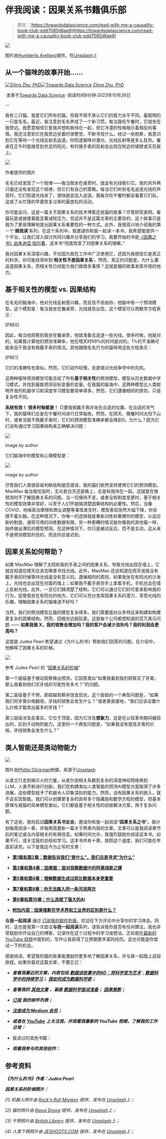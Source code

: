 # 伴我阅读：因果关系书籍俱乐部

> 原文：[https://towardsdatascience.com/read-with-me-a-causality-book-club-edd7085d6ae6](https://towardsdatascience.com/read-with-me-a-causality-book-club-edd7085d6ae6)

![](../Images/2cce3feba1b32e38247293307551086c.png)

图片由[Humberto Arellano](https://unsplash.com/@bto16180?utm_source=medium&utm_medium=referral)提供，在[Unsplash](https://unsplash.com/?utm_source=medium&utm_medium=referral)上

## 从一个猫咪的故事开始……

[](https://zzhu17.medium.com/?source=post_page-----edd7085d6ae6--------------------------------)[![Zijing Zhu, PhD](../Images/436b22e28798b87261c4814a7e2b20e3.png)](https://zzhu17.medium.com/?source=post_page-----edd7085d6ae6--------------------------------)[](https://towardsdatascience.com/?source=post_page-----edd7085d6ae6--------------------------------)[![Towards Data Science](../Images/a6ff2676ffcc0c7aad8aaf1d79379785.png)](https://towardsdatascience.com/?source=post_page-----edd7085d6ae6--------------------------------) [Zijing Zhu, PhD](https://zzhu17.medium.com/?source=post_page-----edd7085d6ae6--------------------------------)

·发表于[Towards Data Science](https://towardsdatascience.com/?source=post_page-----edd7085d6ae6--------------------------------) ·阅读时间8分钟·2023年10月26日

--

我有三只猫。我爱它们所有的猫，但我不得不承认它们的智力水平不同。最聪明的一只是毛毛。最近，我注意到毛毛养成了一个新习惯。每当我吃午餐时，它就坐在我旁边。我愿意相信它爱我并想和我待在一起，但它冷漠的性格暗示着相反的事情。我还注意到它在我旁边坐着时很警觉，不断寻找什么。经过一些观察，我意识到它在等待一个光线反射去追逐。你知道猫咪对激光、光线反射等是多么狂热。餐桌在正午时能接受到充足的阳光，有时我手表的反射会出现在附近的墙壁或天花板上。

![](../Images/34f743c427c4b525d351722fb1952623.png)

作者提供的图片

毛毛已经发现了一个规律——每当我坐在桌旁时，就会有光线吸引它。我的另外两只猫还没有发现这个规律，但它们有自己的策略。每当它们听到毛毛追逐光线的声音时，它们知道光线来了，很快就会加入追逐。我每次吃午餐时都会看着它们玩，这成了从忙碌的早晨恢复过来的最放松的活动。

你可能会问，这是一篇关于因果关系的技术博客还是猫的故事？尽管研究表明，看猫玩耍或做傻事能显著减轻压力，但这并不是这篇文章的主要目的。这个故事只是我为了更易理解地提出因果关系重要性的一种方式。此外，我很高兴地介绍我的第一个‘**跟我读**’系列，在这个系列中，我邀请你和我一起读一本书。我希望能提供一个平台，让我们深入探讨共同兴趣并分享我们的学习。我要开始的书是[《因果之书》由朱迪亚·珀尔著](https://www.amazon.com/Book-Why-Science-Cause-Effect/dp/046509760X)，这本书“彻底改变了对因果关系的理解。”

我对因果关系深感兴趣，不仅因为我在工作中广泛使用它，还因为我相信它是真正的科学。你可能经常听到‘**相关性不是因果关系**’。然而，真正的问题是，为什么要追逐因果关系，而相关性已经能为我们做很多事情？这就是猫的故事发挥作用的地方。

## 基于相关性的模型 vs. 因果结构

在毛毛的脑海中，他对光线反射感兴趣，而且信不信由你，他脑中有一个预测模型。这个模型是：每当我坐在餐桌旁，光线就会出现。这个模型可以用数学方程表示：

[PRE0]

因此，每当他观察到我坐在餐桌旁，他就准备去追逐一些光线。很多时候，他是对的。如果我计算他的预测准确率，他在晴天时99%的时间是对的。1%的不准确可能来自于我没有佩戴手表的情况。其他跟随毛毛行为的猫咪用这些方程表示：

[PRE1]

它们的准确性也类似。然而，它们动作较慢，总是错过光线争夺中的先机。

这两种猫咪预测模型可能总结了所有**基于相关性**的预测模型。模型从历史数据中学习模式，并找到最能预测目标变量的变量。在我猫的脑海中，这两种模型比人类聪明开发的机器学习和深度学习模型要简单得多。然而，它们遵循相同的原则，只是复杂性不同。

**系统有效！** **很多时候都是！** 只要我佩戴手表并坐在合适的位置、在合适的天气下，我的猫咪们总是在午餐时间进行日常锻炼。然而，在阴天、晚餐时间太阳下山时，或者当我不佩戴手表时，它们的预测模型准确率都会降到0。为什么？因为它们没有通过学习因果结构来正确解决问题：

![](../Images/07165b5169df37b21f97367e22b21bf8.png)

image by author

它们脑海中的模型和心理模型是：

![](../Images/ab0cf3195b3cb19cf8c2033c91601661.png)

image by author

尽管我们人类很容易判断结构是否错误，我的猫们依然坚持使用它们的预测模型。MaoMao 每当我吃饭时，无论是白天还是晚上，总是和我待在一起。这就是在做预测时不了解因果关系的问题。当一切保持不变，或者没有制度变更时，基于相关性的模型效果非常好，以至于人们怀疑搞清楚因果结构的必要性。然后，当像 COVID、地缘政治摩擦和商业调整等事情发生时，模型表现突然大幅下降，你会摸不着头脑。在这种情况下，你唯一的选择就是重新训练和重建你的模型，以适应新的制度，通常可用的训练数据有限。另一种更糟的情况是你像我的其他猫一样，始终做出滞后的模型预测。在这种情况下，你只是被动反应，而不是主动，这从来不是预测模型的目的，而且你总是迟到。

## 因果关系如何帮助？

如果 MaoMao 理解了太阳和我的手表之间的因果关系，导致光线出现在墙上，它就会知道在晴天应该去哪里寻找光线。此外，MaoMao 还会知道在雨天或我没有戴手表的时候等待光线是没有意义的。遵循相同的原则，如果我坐在有阳光的沙发上，光线也会出现在对面的墙上；如果我不戴手表但手上拿着手机，手机也会在墙上反射光线。此外，一旦它们搞清楚了结构，它们可以通过它们的可爱来影响我的行为，促使我坐在有阳光的地方。它们可以充分发挥因果关系的潜力，享受光线的乐趣。理解因果关系的猫难道不好吗？

当然，我们的预测模型比猫的模型复杂得多。我们需要面对众多特征来构建和构建更复杂的因果结构。然而，回报也远超玩耍。这是每个公司都想知道的百万美元问题 —— **如果我做 X，我的销售会增加吗？我的客户会减少流失吗？我的利润会更高吗？**

这就是 Judea Pearl 希望通过《为什么的书》帮助我们回答的问题。在介绍中，他解释了因果关系的阶梯。

![](../Images/f25be3ab0a72e2faff07ed88f75c6b7f.png)

参考 Judea Pearl 的 “[因果关系的阶梯](https://hpccsystems.com/resources/causality-2021/)”

第一个层级基于被动观察做出预测，它回答类似“如果我看到我的顾客买了牙膏，那么我看到他们买牙线的可能性有多大？”的问题。

第二层级基于干预，即超越观察并改变现状。这个层级的一个典型问题是，“如果我们将牙膏价格翻倍，牙线的销售会发生什么？”或者更直接地，“我们应该设置什么价格才能卖出最多的牙线？”

第三层级涉及反事实。它位于顶层，因为它涉及**想象力**，这是在认知革命期间展现出的，区别于动物的能力。这里的一个典型问题是，“如果我没有提高牙膏的价格，牙线销售会发生什么？”

## 类人智能还是类动物能力

![](../Images/f516fe87a5419e267d553a9ee51b499a.png)

图片由[Phillip Glickman](https://unsplash.com/@phillipglickman?utm_source=medium&utm_medium=referral)拍摄，来源于[Unsplash](https://unsplash.com/?utm_source=medium&utm_medium=referral)

从直立行走到揭示火的力量，从皮尔逊相关系数到复杂的深度神经网络再到LLM，人类不断进行创新。我们在构建类似人类智能的预测AI模型方面取得了许多进展，这些模型赋予了机器令人印象深刻的能力。然而，没有因果关系的嵌入，就不会实现智能。我们可以创建更复杂的具有多个隐藏层和数学方程的模型，但基本原理与我猫的简单模型类似。它们都是基于相关性的初级解决方案，用于复杂问题。

有了这些，我将启动**因果关系书友会**，邀请你和我一起阅读“**因果关系之书**”。我计划每周阅读一章，并每两周更新一篇关于两章内容的文章。文章可以是我阅读章节后的笔记或与内容相关的有用信息。如果时间允许，我强烈鼓励你阅读这本书。如果不行，请关注我的总结和学习。这本书共有十章，按照这个速度，我们可能在年底前读完。以下是我迄今为止写的文章：

+   [**第1章和第2章：数据告诉我们“是什么”，我们总是寻求“为什么”**](https://medium.com/towards-data-science/data-tells-us-what-and-we-always-seek-for-why-66da7dc3f24d)

+   [**第3章和第4章：因果图：面对观察数据中的阿基琉斯之踵**](https://medium.com/towards-data-science/causal-diagram-confronting-the-achilles-heel-in-observational-data-a69cdb1c4818)

+   [**第5章和第6章：理解数据生成过程比数据本身更重要**](https://medium.com/towards-data-science/why-understanding-the-data-generation-process-is-more-important-than-the-data-itself-f1b3b847e662)

+   [**第7章和第8章：你无法踏入同一条河流两次**](https://medium.com/towards-data-science/you-cant-step-in-the-same-river-twice-cfacf7cee305)

+   [**第9章和第10章：什么造就了强大的AI**](https://medium.com/towards-data-science/what-makes-a-strong-ai-012315722793)

+   [**附加内容：因果推断在学术界和工业界的区别是什么？**](/how-is-causal-inference-different-in-academia-and-industry-fb5afd12e2e7)

**与我一起阅读** 通过 [订阅我的邮件列表](https://zzhu17.medium.com/subscribe)。欢迎在下方评论中分享你的学习体会。同时，这也是我第一次尝试**与我一起阅读**系列，请告诉我你是否有任何建议。我也非常鼓励你开设自己的博客，记录你在这个过程中的学习或想法。正如我在[最新的 YouTube 视频](https://youtu.be/oFDl0-SKAL8?si=r1QiRIizhDBdvX-A)中提到的，写作让我获得了比预期更丰富的经历。这也可能是你尝试一下的机会。

感谢阅读。希望我的猫的故事能激励你更多地了解因果关系，并与我一起踏上这段旅程。如果你喜欢这篇文章，不要忘记：

+   ***查看我最近的文章，内容包括*** [***数据讲故事中的4D：将科学变为艺术***](https://medium.com/towards-data-science/the-4ds-in-data-storytelling-making-art-out-of-science-c4998ed7875e)；[***数据科学中的持续学习***](/continuous-learning-a-data-scientists-odyssey-8d3006c2ce01)***；*** [***我如何成为数据科学家***](/how-i-became-a-data-scientist-7f5b10606612)***；***

+   ***查看我的*** [***其他文章***](https://zzhu17.medium.com/my-blog-posts-gallery-ac6e01fe5cc3) ***，涵盖*** [***数据科学面试准备***](https://zzhu17.medium.com/list/data-science-interview-preparation-bfb0986a61a3)***；*** [***因果推断***](/causal-inference-what-why-and-how-d7336b0081ec)***；***

+   [***订阅***](https://zzhu17.medium.com/subscribe) ***我的邮件列表；***

+   [***注册成为 Medium 会员***](https://zzhu17.medium.com/membership)***；***

+   ***或者在*** [***YouTube***](https://youtube.com/channel/UCMs6go1pvY5OOy1DXVtMo5A) ***上关注我，并观看我最新的 YouTube 视频，了解我的工作日常：***

+   我读过的其他书籍：

+   ***观看我参与的其他创作：***

## 参考资料

***《为什么的书》作者：Judea Pearl***

***因果关系的阶梯照片：***

*[1] 机器人照片由* [*Rock’n Roll Monkey*](https://unsplash.com/@rocknrollmonkey?utm_source=medium&utm_medium=referral) *提供，发布在* [*Unsplash*](https://unsplash.com/?utm_source=medium&utm_medium=referral)*上；*

*[2] 猫的照片由* [*Raoul Droog*](https://unsplash.com/@raouldroog?utm_source=medium&utm_medium=referral) *提供，发布在* [*Unsplash*](https://unsplash.com/?utm_source=medium&utm_medium=referral)*上；*

*[3] 干预照片由* [*British Library*](https://unsplash.com/@britishlibrary?utm_source=medium&utm_medium=referral) *提供，发布在* [*Unsplash*](https://unsplash.com/?utm_source=medium&utm_medium=referral)*上；*

*[4] 人类下棋照片由* [*JESHOOTS.COM*](https://unsplash.com/@jeshoots?utm_source=medium&utm_medium=referral) *提供，发布在* [*Unsplash*](https://unsplash.com/?utm_source=medium&utm_medium=referral)*上；*
